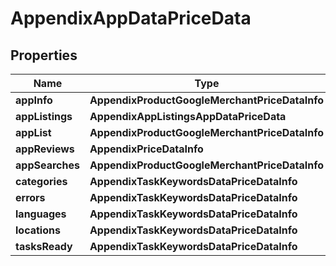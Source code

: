 # AppendixAppDataPriceData


## Properties

| Name | Type | Description | Notes |
|------------ | ------------- | ------------- | -------------|
**appInfo** | **AppendixProductGoogleMerchantPriceDataInfo** |  |[optional]|
**appListings** | **AppendixAppListingsAppDataPriceData** |  |[optional]|
**appList** | **AppendixProductGoogleMerchantPriceDataInfo** |  |[optional]|
**appReviews** | **AppendixPriceDataInfo** |  |[optional]|
**appSearches** | **AppendixProductGoogleMerchantPriceDataInfo** |  |[optional]|
**categories** | **AppendixTaskKeywordsDataPriceDataInfo** |  |[optional]|
**errors** | **AppendixTaskKeywordsDataPriceDataInfo** |  |[optional]|
**languages** | **AppendixTaskKeywordsDataPriceDataInfo** |  |[optional]|
**locations** | **AppendixTaskKeywordsDataPriceDataInfo** |  |[optional]|
**tasksReady** | **AppendixTaskKeywordsDataPriceDataInfo** |  |[optional]|
